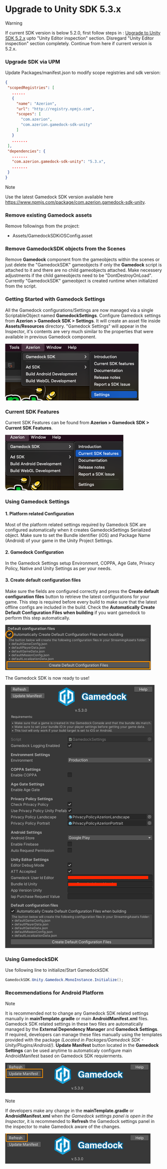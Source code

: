 # Upgrade to Unity SDK 5.3.x

> [!WARNING]
> If current SDK version is below 5.2.0, first follow steps in : [Upgrade to Unity SDK 5.2.x](upgradeUnitySDK5.2.x.md) upto "Unity Editor inspection" section. Disregard "Unity Editor inspection" section completely. Continue from here if current version is 5.2.x.  

### Upgrade SDK via UPM

Update Packages/manifest.json to modify scope registries and sdk version:

~~~json
{
 "scopedRegistries": [
   ......
   {
     "name": "Azerion",
     "url": "http://registry.npmjs.com",
     "scopes": [
       "com.azerion",
       "com.azerion.gamedock-sdk-unity"
     ]
   }
   .......
 ],
 "dependencies": {
   .......
   "com.azerion.gamedock-sdk-unity": "5.3.x",
   .......
 }
}
~~~

> [!NOTE]
> Use the latest Gamedock SDK version available here https://www.npmjs.com/package/com.azerion.gamedock-sdk-unity.

### Remove existing Gamedock assets

Remove followings from the project:

* Assets/GamedockSDKiOSConfig.asset

### Remove GamedockSDK objects from the Scenes

Remove **Gamedock** component from the gameobjects within the scenes or just delete the "GamedockSDK" gameobjects if only the **Gamedock** script is attached to it and there are no child gameobjects attached. Make necessery adjustments if the child gameobjects need to be "DontDestroyOnLoad". Currently "GamedockSDK" gameobject is created runtime when initialized from the script.

<!-- panels:start -->
<!-- div:left-panel -->
### Getting Started with Gamedock Settings
All the Gamedock configurations/Settings are now managed via a single ScriptableObject named **GamedockSettings**. Configure Gamedock settings from **Azerion > Gamedock SDK > Settings**. It will create an asset file inside **Assets/Resources** directory. "Gamedock Settings" will appear in the Inspector, it's contents are very much similar to the properties that were available in previous Gamedock component.

![github pages](_images/upgradeUnitySDK5.3.x/upgradeUnitySDK5.3.x.2.png)

### Current SDK Features 
Current SDK Features can be found from **Azerion > Gamedock SDK > Current SDK Features**.

![github pages](_images/upgradeUnitySDK5.3.x/upgradeUnitySDK5.3.x.3.png)

### Using Gamedock Settings

#### 1. Platform related Configuration 
Most of the platform related settings required by Gamedock SDK are configured automatically when it creates GamedockSettings Serialized object. Make sure to set the Bundle identifier (iOS) and Package Name (Android) of your game in the Unity Project Settings.

#### 2. Gamedock Configuration 
In the Gamedock Settings setup Environment, COPPA, Age Gate, Privacy Policy, Native and Unity Settings as per your needs.

#### 3. Create default configuration files 
Make sure the fields are configured correctly and press the **Create default configuration files** button to retrieve the latest configurations for your game. This step is required before every build to make sure that the latest offline configs are included in the build. Check the **Automatically Create Default Configuration Files when building** if you want gamedock to perform this step automatically.  

![github pages](_images/upgradeUnitySDK5.3.x/upgradeUnitySDK5.3.x.4.png)

The Gamedock SDK is now ready to use!

<!-- div:right-panel -->
![github pages](_images/upgradeUnitySDK5.3.x/upgradeUnitySDK5.3.x.1.png)
<!-- panels:end -->

### Using GamedockSDK

Use following line to initialize/Start GamedockSDK
~~~C#
GamedockSDK.Unity.Gamedock.MonoInstance.Initialize();
~~~

### Recommendations for Android Platform

> [!NOTE]
> It is recommended not to change any Gamedock SDK related settings manually in **mainTemplate.gradle** or main **AndroidManifest.xml** files. Gamedock SDK related settings in these two files are automatically managed by the **External Dependency Manager** and **Gamedock Settings**. If required, developers can manage these files manually using the templates provided with the package *(Located in Packages/Gamedock SDK - Unity/Plugins/Android/)*. **Update Manifest** button located in the **Gamedock Settings** can be used anytime to automaticaly configure main AndroidManifest based on Gamedock SDK requierments.

![github pages](_images/upgradeUnitySDK5.3.x/upgradeUnitySDK5.3.x.5.png)

> [!NOTE]
> If developers make any change in the **mainTemplate.gradle** or **AndroidManifest.xml** when *the Gamedock settings panel is open in the Inspector*, it is recommended to **Refresh** the Gamedock settings panel in the inspector to make Gamedock aware of the changes.

![github pages](_images/upgradeUnitySDK5.3.x/upgradeUnitySDK5.3.x.6.png)
